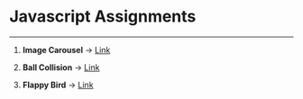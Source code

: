 # Javascript Assignments
***

1. **Image Carousel** -> [Link](bigyaa.github.io/js-experiments/ast1)

2. **Ball Collision** -> [Link](bigyaa.github.io/js-experiments/ast2</a>)

1. **Flappy Bird** -> [Link](bigyaa.github.io/js-experiments/ast3</a>)

